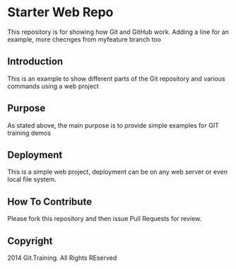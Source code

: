 # Starter Web Repo

This repository is for showing how Git and GitHub work. Adding a line for an example, more checnges from myfeature branch too

## Introduction
This is an example to show different parts of the Git repository and various commands using a web project
## Purpose

As stated above, the main purpose is to provide simple examples for GIT training demos

## Deployment
This is a simple web project, deployment can be on any web server or even local file system.


## How To Contribute
Please fork this repository and then issue Pull Requests for review.


## Copyright

2014 Git.Training. All Rights REserved